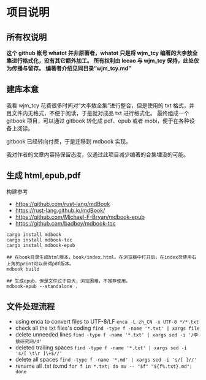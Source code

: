 # 项目说明

<!-- toc -->

## 所有权说明

**这个 github 帐号 whatot 并非原著者，whatot 只是将 wjm_tcy 编著的大李敖全集进行格式化，没有其它额外加工。
所有权利由 leeao 与 wjm_tcy 保持，此处仅为传播与留存。**
**编著者介绍见同目录“wjm_tcy.md”**

## 建库本意

我看 wjm_tcy 花费很多时间对“大李敖全集”进行整合，但是使用的 txt 格式，并且文件内无格式，不便于阅读，于是就对成品 txt 进行格式化。
最终组成一个 gitbook 项目，可以通过 gitbook 转化成 pdf、epub 或者 mobi，便于在各种设备上阅读。

gitbook 已经转向付费，于是迁移到 mdbook 实现。

我对作者的文章内容持保留态度，仅通过此项目减少编著的合集埋没的可能。

## 生成 html,epub,pdf

构建参考

- <https://github.com/rust-lang/mdBook>
- <https://rust-lang.github.io/mdBook/>
- <https://github.com/Michael-F-Bryan/mdbook-epub>
- <https://github.com/badboy/mdbook-toc>

```shell
cargo install mdbook
cargo install mdbook-toc
cargo install mdbook-epub

## 在book目录生成html版本，book/index.html。在浏览器中打开后，在index页使用右上角的print可以获得pdf版本。
mdbook build

## 生成epub，但是文件过于巨大，浏览困难，不推荐使用。
mdbook-epub --standalone .
```

## 文件处理流程

- using enca to convert files to UTF-8/LF
  `enca -L zh_CN -x UTF-8 */*.txt`
- check all the txt files's coding
  `find -type f -name '*.txt' | xargs file`
- delete unneeded lines
  `find -type f -name '*.txt' | xargs sed -i '/李敖研究网/d'`
- deleted trailing spaces
  `find -type f -name '*.txt' | xargs sed -i 's/[ \t\r ]\+$//'`
- delete all spaces
  `find -type f -name '*.md' | xargs sed -i 's/[ ]//'`
- rename all _.txt to_.md
  `for f in *.txt; do mv -- "$f" "${f%.txt}.md"; done`
